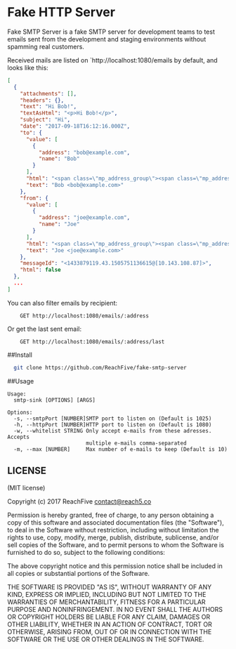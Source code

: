 
# Fake HTTP Server

Fake SMTP Server is a fake SMTP server for development teams to test emails sent from the development and staging 
environments without spamming real customers.

Received mails are listed on `http://localhost:1080/emails by default, and looks like this:

```json
[
  {
    "attachments": [],
    "headers": {},
    "text": "Hi Bob!",
    "textAsHtml": "<p>Hi Bob!</p>",
    "subject": "Hi",
    "date": "2017-09-18T16:12:16.000Z",
    "to": {
      "value": [
        {
          "address": "bob@example.com",
          "name": "Bob"
        }
      ],
      "html": "<span class=\"mp_address_group\"><span class=\"mp_address_name\">Bob</span> &lt;<a href=\"mailto:bob@example.com\" class=\"mp_address_email\">bob@example.com</a>&gt;</span>",
      "text": "Bob <bob@example.com>"
    },
    "from": {
      "value": [
        {
          "address": "joe@example.com",
          "name": "Joe"
        }
      ],
      "html": "<span class=\"mp_address_group\"><span class=\"mp_address_name\">Joe</span> &lt;<a href=\"mailto:joe@example.com\" class=\"mp_address_email\">joe@example.com</a>&gt;</span>",
      "text": "Joe <joe@example.com>"
    },
    "messageId": "<1433879119.43.1505751136615@[10.143.108.87]>",
    "html": false
  },
  ...
]
```

You can also filter emails by recipient: 

```
    GET http://localhost:1080/emails/:address
```

Or get the last sent email:

```
    GET http://localhost:1080/emails/:address/last
```


##Install

```bash
  git clone https://github.com/ReachFive/fake-smtp-server
```

##Usage

```
Usage:
  smtp-sink [OPTIONS] [ARGS]

Options: 
  -s, --smtpPort [NUMBER]SMTP port to listen on (Default is 1025)
  -h, --httpPort [NUMBER]HTTP port to listen on (Default is 1080)
  -w, --whitelist STRING Only accept e-mails from these adresses. Accepts 
                         multiple e-mails comma-separated 
  -m, --max [NUMBER]     Max number of e-mails to keep (Default is 10)
```

## LICENSE

(MIT license)

Copyright (c) 2017 ReachFive <contact@reach5.co>

Permission is hereby granted, free of charge, to any person obtaining
a copy of this software and associated documentation files (the
"Software"), to deal in the Software without restriction, including
without limitation the rights to use, copy, modify, merge, publish,
distribute, sublicense, and/or sell copies of the Software, and to
permit persons to whom the Software is furnished to do so, subject to
the following conditions:

The above copyright notice and this permission notice shall be
included in all copies or substantial portions of the Software.

THE SOFTWARE IS PROVIDED "AS IS", WITHOUT WARRANTY OF ANY KIND,
EXPRESS OR IMPLIED, INCLUDING BUT NOT LIMITED TO THE WARRANTIES OF
MERCHANTABILITY, FITNESS FOR A PARTICULAR PURPOSE AND
NONINFRINGEMENT. IN NO EVENT SHALL THE AUTHORS OR COPYRIGHT HOLDERS BE
LIABLE FOR ANY CLAIM, DAMAGES OR OTHER LIABILITY, WHETHER IN AN ACTION
OF CONTRACT, TORT OR OTHERWISE, ARISING FROM, OUT OF OR IN CONNECTION
WITH THE SOFTWARE OR THE USE OR OTHER DEALINGS IN THE SOFTWARE.